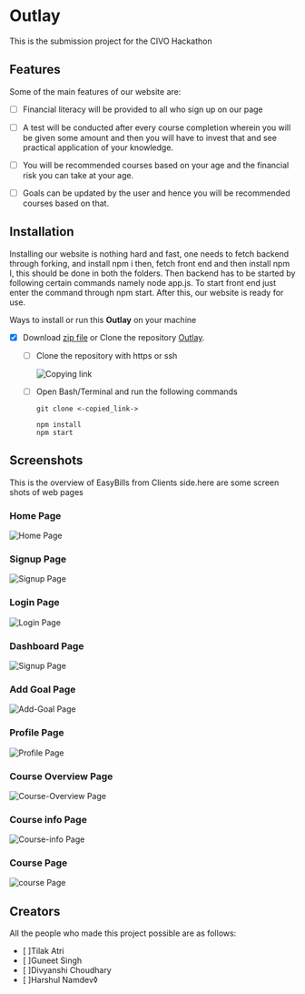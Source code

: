 # Outlay

This is the submission project for the CIVO Hackathon

## Features

Some of the main features of our website are:

- [ ] Financial literacy will be provided to all who sign up on our page

- [ ] A test will be conducted after every course completion wherein you will be given some amount and then you will have to invest that and see practical application of your knowledge.

- [ ] You will be recommended courses based on your age and the financial risk you can take at your age.
- [ ] Goals can be updated by the user and hence you will be recommended courses based on that.

## Installation

Installing our website is nothing hard and fast, one needs to fetch backend through forking, and install npm i then, fetch front end and then install npm I, this should be done in both the folders. Then backend has to be started by following certain commands namely node app.js. To start front end just enter the command through npm start. After this, our website is ready for use.

Ways to install or run this **Outlay** on your
machine

- [x] Download [zip file](https://github.com/Guneetsinghtuli/Outlay.git) or Clone the repository [Outlay](https://github.com/Guneetsinghtuli/Outlay.git).

  - [ ] Clone the repository with https or ssh

    ![Copying link](public/images/linkcopy.png)

  - [ ] Open Bash/Terminal and run the following  commands

        git clone <-copied_link->

        npm install
        npm start

## Screenshots

This is the overview of EasyBills from Clients side.here are some screen shots of web pages

### Home Page

 ![Home Page](./public/images/home-page.png)

### Signup Page

 ![Signup Page](./public/images/Signup-page.png)

### Login Page

 ![Login Page](public/images/Login-page.png)

### Dashboard Page

 ![Signup Page](public/images/Signup-page.png)

### Add Goal Page

 ![Add-Goal Page](./public/images/Add-goals-page.png)

### Profile Page

 ![Profile Page](public/images/Profile-page.png)

### Course Overview Page

 ![Course-Overview Page](public/images/Course-overview-page.png)

### Course info Page

 ![Course-info Page](public/images/course-info.png)

### Course Page

 ![course Page](public/images/Course-page.png)

## Creators

All the people who made this project possible are as follows:

- [ ]Tilak Atri
- [ ]Guneet Singh
- [ ]Divyanshi Choudhary
- [ ]Harshul Namdev◊
